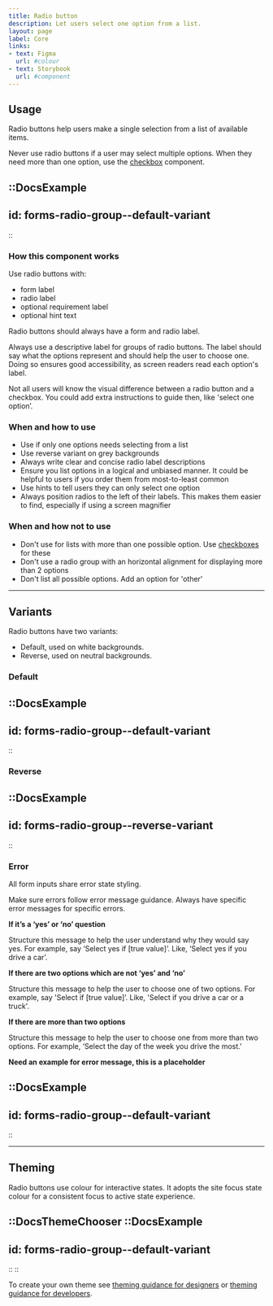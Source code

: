 ```yaml
---
title: Radio button
description: Let users select one option from a list.
layout: page
label: Core
links:
- text: Figma
  url: #colour
- text: Storybook
  url: #component
---
```


## Usage

Radio buttons help users make a single selection from a list of available items.

Never use radio buttons if a user may select multiple options. When they need more than one option, use the [checkbox](/design-system/components/checkbox/) component.

::DocsExample
---
id: forms-radio-group--default-variant
---
::

### How this component works

Use radio buttons with:

- form label
- radio label
- optional requirement label
- optional hint text

Radio buttons should always have a form and radio label. 

Always use a descriptive label for groups of radio buttons. The label should say what the options represent and should help the user to choose one. Doing so ensures good accessibility, as screen readers read each option's label.

Not all users will know the visual difference between a radio button and a checkbox. You could add extra instructions to guide then, like 'select one option’.

### When and how to use

- Use if only one options needs selecting from a list
- Use reverse variant on grey backgrounds
- Always write clear and concise radio label descriptions
- Ensure you list options in a logical and unbiased manner. It could be helpful to users if you order them from most-to-least common
- Use hints to tell users they can only select one option
- Always position radios to the left of their labels. This makes them easier to find, especially if using a screen magnifier

### When and how not to use

- Don't use for lists with more than one possible option. Use [checkboxes](/design-system/components/checkbox/) for these
- Don't use a radio group with an horizontal alignment for displaying more than 2 options
- Don't list all possible options. Add an option for 'other'

---

## Variants

Radio buttons have two variants:

- Default, used on white backgrounds.
- Reverse, used on neutral backgrounds.

### Default

::DocsExample
---
id: forms-radio-group--default-variant
---
::

### Reverse

::DocsExample
---
id: forms-radio-group--reverse-variant
---
::

### Error

All form inputs share error state styling.

Make sure errors follow error message guidance. Always have specific error messages for specific errors.

**If it’s a ‘yes’ or ‘no’ question**

Structure this message to help the user understand why they would say yes. For example, say ‘Select yes if [true value]’. Like, ‘Select yes if you drive a car’.

**If there are two options which are not ‘yes’ and ‘no’**

Structure this message to help the user to choose one of two options. For example, say 'Select if [true value]’. Like, 'Select if you drive a car or a truck'.

**If there are more than two options**

Structure this message to help the user to choose one from more than two options. For example, ‘Select the day of the week you drive the most.'

**Need an example for error message, this is a placeholder**

::DocsExample
---
id: forms-radio-group--default-variant
---
::

---

## Theming

Radio buttons use colour for interactive states. It adopts the site focus state colour for a consistent focus to active state experience.

::DocsThemeChooser
  ::DocsExample
  ---
  id: forms-radio-group--default-variant
  ---
  ::
::

To create your own theme see [theming guidance for designers]() or [theming guidance for developers]().
